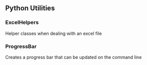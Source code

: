 ## Python Utilities

### ExcelHelpers
Helper classes when dealing with an excel file

### ProgressBar
Creates a progress bar that can be updated on the command line